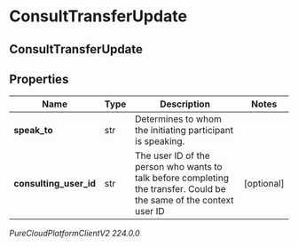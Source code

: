 # ConsultTransferUpdate

## ConsultTransferUpdate

## Properties

|Name | Type | Description | Notes|
|------------ | ------------- | ------------- | -------------|
| **speak_to** | str | Determines to whom the initiating participant is speaking. | |
| **consulting_user_id** | str | The user ID of the person who wants to talk before completing the transfer. Could be the same of the context user ID | [optional] |



_PureCloudPlatformClientV2 224.0.0_
